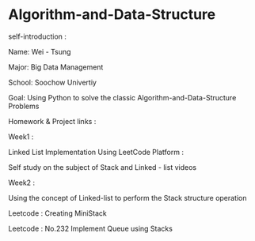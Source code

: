 # Algorithm-and-Data-Structure

self-introduction :



Name: Wei - Tsung 

Major: Big Data Management

School: Soochow Univertiy

Goal: Using Python to solve the classic Algorithm-and-Data-Structure Problems


Homework & Project links :





Week1 :



Linked List Implementation Using LeetCode Platform :

Self study on the subject of Stack and Linked - list videos

Week2 :

Using the concept of Linked-list to perform the Stack structure operation

Leetcode : Creating MiniStack

Leetcode : No.232 Implement Queue using Stacks


